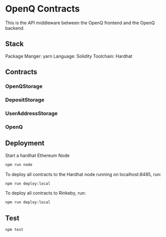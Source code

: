# OpenQ Contracts

This is the API middleware between the OpenQ frontend and the OpenQ backend.

## Stack
Package Manger: yarn
Language: Solidity
Toolchain: Hardhat

## Contracts

### OpenQStorage

### DepositStorage

### UserAddressStorage

### OpenQ

## Deployment

Start a hardhat Ethereum Node

```bash
npm run node
```

To deploy all contracts to the Hardhat node running on localhost:8485, run:

```bash
npm run deploy:local
```

To deploy all contracts to Rinkeby, run:

```bash
npm run deploy:local
```

## Test
```bash
npm test
```